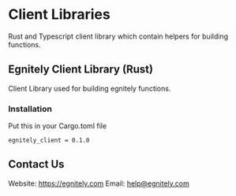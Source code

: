 # Client Libraries
Rust and Typescript client library which contain helpers for building functions.

## Egnitely Client Library (Rust)
Client Library used for building egnitely functions.

### Installation
Put this in your Cargo.toml file

```
egnitely_client = 0.1.0
```

## Contact Us
Website: https://egnitely.com
Email: help@egnitely.com
